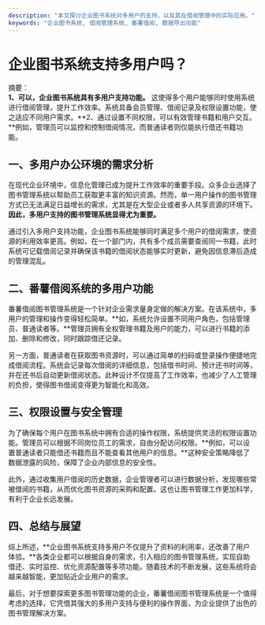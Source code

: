 ```yaml
---
description: "本文探讨企业图书系统对多用户的支持，以及其在借阅管理中的实际应用。"
keywords: "企业图书系统, 借阅管理系统, 番薯借阅, 数据导出功能"
---
```

# 企业图书系统支持多用户吗？

摘要：  
**1、可以，企业图书系统具有多用户支持功能。** 这使得多个用户能够同时使用系统进行借阅管理，提升工作效率。系统具备会员管理、借阅记录及权限设置功能，使之适应不同用户需求。**2、通过设置不同权限，可以有效管理书籍和用户交互。**例如，管理员可以监控和控制借阅情况，而普通读者则仅能执行借还书籍功能。

## 一、多用户办公环境的需求分析

在现代企业环境中，信息化管理已成为提升工作效率的重要手段。众多企业选择了图书管理系统以帮助员工获取更丰富的知识资源。然而，单一用户操作的图书管理方式已无法满足日益增长的需求，尤其是在大型企业或者多人共享资源的环境下。**因此，多用户支持的图书管理系统显得尤为重要。**

通过引入多用户支持功能，企业图书系统能够同时满足多个用户的借阅需求，使资源的利用效率更高。例如，在一个部门内，共有多个成员需要查阅同一书籍，此时系统可记载借阅记录并确保该书籍的借阅状态能够实时更新，避免因信息滞后造成的管理混乱。

## 二、番薯借阅系统的多用户功能

番薯借阅图书管理系统是一个针对企业需求量身定做的解决方案。在该系统中，多用户的管理和操作变得轻松简单。**如，系统允许设置不同用户角色，包括管理员、普通读者等。**管理员拥有全权管理书籍及用户的能力，可以进行书籍的添加、删除和修改，同时跟踪借还记录。

另一方面，普通读者在获取图书资源时，可以通过简单的扫码或登录操作便捷地完成借阅流程。系统会记录每次借阅的详细信息，包括借书时间、预计还书时间等，并在还书后自动更新借阅状态。此种设计不仅提高了工作效率，也减少了人工管理的负担，使得图书借阅变得更为智能化和高效。

## 三、权限设置与安全管理

为了确保每个用户在图书系统中拥有合适的操作权限，系统提供灵活的权限设置功能。管理员可以根据不同岗位员工的需求，自由分配访问权限。**例如，可以设置普通读者只能借还书籍而且不能查看其他用户的信息。**这种安全策略降低了数据泄露的风险，保障了企业内部信息的安全性。

此外，通过收集用户借阅的历史数据，企业管理者可以进行数据分析，发现哪些常被借阅的书籍，从而优化图书资源的采购和配置。这也让图书管理工作更加科学，有利于企业长远发展。

## 四、总结与展望

综上所述，**企业图书系统支持多用户不仅提升了资料的利用率，还改善了用户体验。**各类企业都可以根据自身的需求，引入相应的图书管理系统，实现自助借还、实时监控、优化资源配置等多项功能。随着技术的不断发展，这些系统将会越来越智能，更加贴近企业用户的需求。

最后，对于想要探索更多图书管理功能的企业，番薯借阅图书管理系统是一个值得考虑的选择，它凭借其强大的多用户支持与便利的操作界面，为企业提供了出色的图书管理解决方案。
